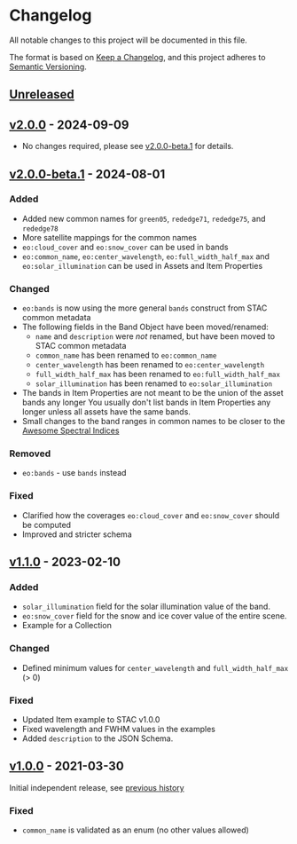 # Changelog

All notable changes to this project will be documented in this file.

The format is based on [Keep a Changelog](https://keepachangelog.com/en/1.0.0/),
and this project adheres to [Semantic Versioning](https://semver.org/spec/v2.0.0.html).

## [Unreleased]

## [v2.0.0] - 2024-09-09

- No changes required, please see [v2.0.0-beta.1](#v200-beta1---2024-08-01) for details.

## [v2.0.0-beta.1] - 2024-08-01

### Added

- Added new common names for `green05`, `rededge71`, `rededge75`, and `rededge78`
- More satellite mappings for the common names
- `eo:cloud_cover` and `eo:snow_cover` can be used in bands
- `eo:common_name`, `eo:center_wavelength`, `eo:full_width_half_max` and `eo:solar_illumination`
  can be used in Assets and Item Properties

### Changed

- `eo:bands` is now using the more general `bands` construct from STAC common metadata
- The following fields in the Band Object have been moved/renamed:
  - `name` and `description` were *not* renamed, but have been moved to STAC common metadata
  - `common_name` has been renamed to `eo:common_name`
  - `center_wavelength` has been renamed to `eo:center_wavelength`
  - `full_width_half_max` has been renamed to `eo:full_width_half_max`
  - `solar_illumination` has been renamed to `eo:solar_illumination`
- The bands in Item Properties are not meant to be the union of the asset bands any longer
  You usually don't list bands in Item Properties any longer unless all assets have the same bands.
- Small changes to the band ranges in common names to be closer to the [Awesome Spectral Indices](https://github.com/awesome-spectral-indices/awesome-spectral-indices)

### Removed

- `eo:bands` - use `bands` instead

### Fixed

- Clarified how the coverages `eo:cloud_cover` and `eo:snow_cover` should be computed
- Improved and stricter schema

## [v1.1.0] - 2023-02-10

### Added

- `solar_illumination` field for the solar illumination value of the band.
- `eo:snow_cover` field for the snow and ice cover value of the entire scene.
- Example for a Collection

### Changed

- Defined minimum values for `center_wavelength` and `full_width_half_max` (> 0)

### Fixed

- Updated Item example to STAC v1.0.0
- Fixed wavelength and FWHM values in the examples
- Added `description` to the JSON Schema.

## [v1.0.0] - 2021-03-30

Initial independent release, see [previous history](https://github.com/radiantearth/stac-spec/commits/v1.0.0-rc.2/extensions/eo)

### Fixed

- `common_name` is validated as an enum (no other values allowed)

[Unreleased]: <https://github.com/stac-extensions/eo/compare/v2.0.0...HEAD>
[v2.0.0]: <https://github.com/stac-extensions/eo/compare/v2.0.0-beta.1...v2.0.0>
[v2.0.0-beta.1]: <https://github.com/stac-extensions/eo/compare/v1.1.0...v2.0.0-beta.1>
[v1.1.0]: <https://github.com/stac-extensions/eo/compare/v1.0.0...v1.1.0>
[v1.0.0]: <https://github.com/stac-extensions/eo/tree/v1.0.0>
